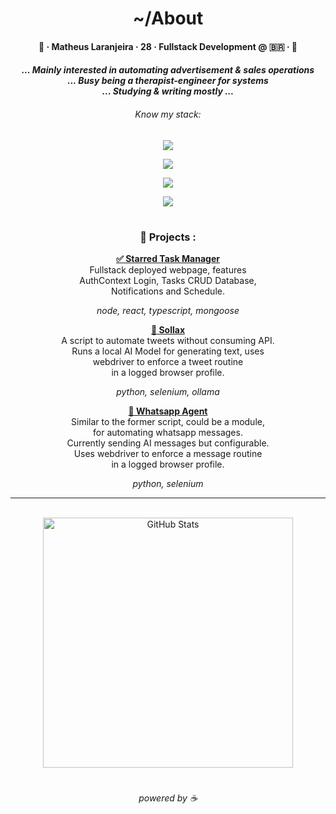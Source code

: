 <div align="center">
  <h1>~/About</h1>
  <h4><p>🍊 · Matheus Laranjeira · 28 · Fullstack Development @ 🇧🇷 · 🍊<br></p></h3>
  <h5><i>
    ... Mainly interested in automating advertisement & sales operations
    <br>... Busy being a therapist-engineer for systems
    <br>... Studying & writing mostly ...
  <h6>Know my stack:</i></h6>
  <p><img src="https://skillicons.dev/icons?i=java,ts,python"/>
  <p><img src="https://skillicons.dev/icons?i=react,nextjs,nestjs,nodejs,spring"/>
  <p><img src="https://skillicons.dev/icons?i=mongodb,aws,azure,gcp,docker"/>
  <p><img src="https://skillicons.dev/icons?i=notion,git,vscode,idea,bash,linux"/>
<h1></h1> 
<h3>📁 Projects :</h2>
    
<a href="https://github.com/naranjii/stm-front"><b>✅ Starred Task Manager</b></a><br>
Fullstack deployed webpage, features<br>AuthContext Login, Tasks CRUD Database,<br>Notifications and Schedule.
<h6 style="margin-top: 0; margin-bottom: 0;">node, react, typescript, mongoose</h6>

<a href="https://github.com/naranjii/sollax"><b>🤖 Sollax</b></a><br>
A script to automate tweets without consuming API.<br>Runs a local AI Model for generating text, uses<br>webdriver to enforce a tweet routine<br> in a logged browser profile.
<h6 style="margin-top: 0; margin-bottom: 0;">python, selenium, ollama</h6>

<a href="https://github.com/naranjii/wppweb-send-message-ai"><b>🤖 Whatsapp Agent</b></a><br>
Similar to the former script, could be a module,<br>for automating whatsapp messages.<br>Currently sending AI messages but configurable.<br>Uses webdriver to enforce a message routine<br>in a logged browser profile.
<h6 style="margin-top: 0; margin-bottom: 0;">python, selenium</h6>

---

  <br><a><img src="https://github-readme-stats.vercel.app/api?username=naranjii&show_icons=true&theme=gruvbox&hide_border=true&count_private=true&rank_icon=github" alt="GitHub Stats" style="width: 400px; height: auto;"/>
  <h1></h1>
  <h6>powered by ☕</p></div>
  
